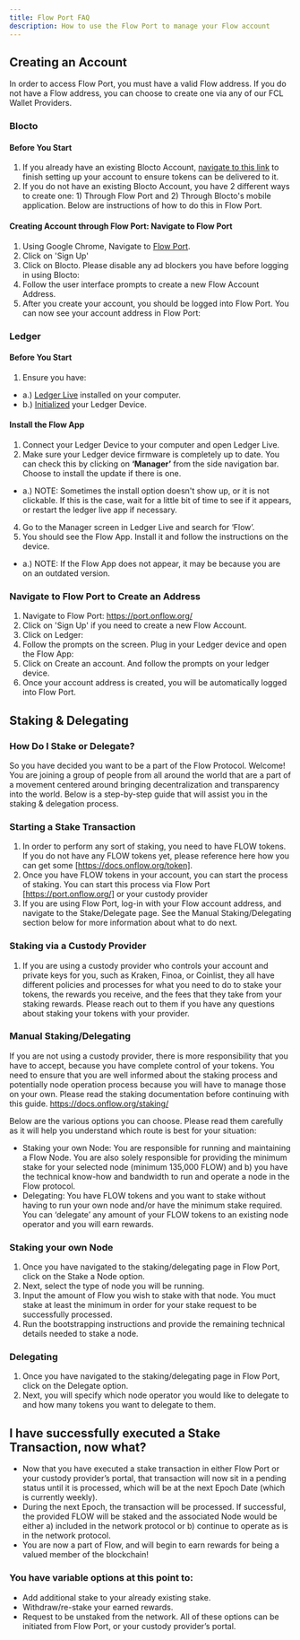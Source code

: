 ```yaml
---
title: Flow Port FAQ
description: How to use the Flow Port to manage your Flow account
---
```

## Creating an Account
In order to access Flow Port, you must have a valid Flow address. If you do not have a Flow address, you can choose to create one via any of our FCL Wallet Providers. 

### Blocto
#### Before You Start

 1. If you already have an existing Blocto Account, [navigate to this link](https://blocto.app.link/flow-distribution) to finish setting up your account to ensure tokens can be delivered to it.
 2. If you do not have an existing Blocto Account, you have 2 different ways to create one: 1) Through Flow Port and 2) Through Blocto's mobile application. Below are instructions of how to do this in Flow Port.

#### Creating Account through Flow Port: Navigate to Flow Port
 
 1. Using Google Chrome, Navigate to [Flow Port](https://port.onflow.org/).
 2. Click on 'Sign Up'
 3. Click on Blocto. Please disable any ad blockers you have before logging in using Blocto:
 4. Follow the user interface prompts to create a new Flow Account Address.
 5. After you create your account, you should be logged into Flow Port. You can now see your account address in Flow Port:

### Ledger
#### Before You Start

 1. Ensure you have:
   - a.) [Ledger Live](https://support.ledger.com/hc/en-us/articles/360006395553) installed on your computer.
   - b.) [Initialized](https://support.ledger.com/hc/en-us/articles/360000613793) your Ledger Device.

#### Install the Flow App

 1. Connect your Ledger Device to your computer and open Ledger Live.
 2. Make sure your Ledger device firmware is completely up to date. You can check this by clicking on **‘Manager’** from the side navigation bar.  Choose to install the update if there is one.
   - a.) NOTE: Sometimes the install option doesn't show up, or it is not clickable. If this is the case, wait for a little bit of time to see if it appears, or restart the ledger live app if necessary.
 4. Go to the Manager screen in Ledger Live and search for ‘Flow’.
 5. You should see the Flow App. Install it and follow the instructions on the device.
   - a.) NOTE: If the Flow App does not appear, it may be because you are on an outdated version. 

### Navigate to Flow Port to Create an Address

 1. Navigate to Flow Port: https://port.onflow.org/
 2. Click on 'Sign Up' if you need to create a new Flow Account.
 3. Click on Ledger:
 4. Follow the prompts on the screen. Plug in your Ledger device and open the Flow App:
 5. Click on Create an account. And follow the prompts on your ledger device.
 6. Once your account address is created, you will be automatically logged into Flow Port.

## Staking & Delegating
### How Do I Stake or Delegate?

So you have decided you want to be a part of the Flow Protocol. Welcome! You are joining a group of people from all around the world that are a part of a movement centered around bringing decentralization and transparency into the world. Below is a step-by-step guide that will assist you in the staking & delegation process.

### Starting a Stake Transaction
 1. In order to perform any sort of staking, you need to have FLOW tokens. If you do not have any FLOW tokens yet, please reference here how you can get some [https://docs.onflow.org/token]. 
 2. Once you have FLOW tokens in your account, you can start the process of staking. You can start this process via Flow Port [https://port.onflow.org/] or your custody provider
 3. If you are using Flow Port, log-in with your Flow account address, and navigate to the Stake/Delegate page. See the Manual Staking/Delegating section below for more information about what to do next.

### Staking via a Custody Provider
 1. If you are using a custody provider who controls your account and private keys for you, such as Kraken, Finoa, or Coinlist, they all have different policies and processes for what you need to do to stake your tokens, the rewards you receive, and the fees that they take from your staking rewards. Please reach out to them if you have any questions about staking your tokens with your provider.

### Manual Staking/Delegating
If you are not using a custody provider, there is more responsibility that you have to accept, because you have complete control of your tokens. You need to ensure that you are well informed about the staking process and potentially node operation process because you will have to manage those on your own. Please read the staking documentation before continuing with this guide. https://docs.onflow.org/staking/

Below are the various options you can choose. Please read them carefully as it will help you understand which route is best for your situation:
- Staking your own Node: You are responsible for running and maintaining a Flow Node. You are also solely responsible for providing the minimum stake for your   selected node (minimum 135,000 FLOW) and b) you have the technical know-how and bandwidth to run and operate a node in the Flow protocol. 
- Delegating: You have FLOW tokens and you want to stake without having to run your own node and/or have the minimum stake required. You can ‘delegate’ any amount of your FLOW tokens to an existing node operator and you will earn rewards.

### Staking your own Node
  1. Once you have navigated to the staking/delegating page in Flow Port, click on the Stake a Node option.
  2. Next, select the type of node you will be running.
  3. Input the amount of Flow you wish to stake with that node. You muct stake at least the minimum in order for your stake request to be successfully processed.
  4. Run the bootstrapping instructions and provide the remaining technical details needed to stake a node.

### Delegating
  1. Once you have navigated to the staking/delegating page in Flow Port, click on the Delegate option.
  2. Next, you will specify which node operator you would like to delegate to and how many tokens you want to delegate to them. 

## I have successfully executed a Stake Transaction, now what?
  - Now that you have executed a stake transaction in either Flow Port or your custody provider’s portal, that transaction will now sit in a pending status until it is processed, which will be at the next Epoch Date (which is currently weekly). 
  - During the next Epoch, the transaction will be processed. If successful, the provided FLOW will be staked and the associated Node would be either a) included in the network protocol or b) continue to operate as is in the network protocol. 
  - You are now a part of Flow, and will begin to earn rewards for being a valued member of the blockchain! 
  
### You have variable options at this point to:
  - Add additional stake to your already existing stake.
  - Withdraw/re-stake your earned rewards.
  - Request to be unstaked from the network. 
All of these options can be initiated from Flow Port, or your custody provider’s portal. 

